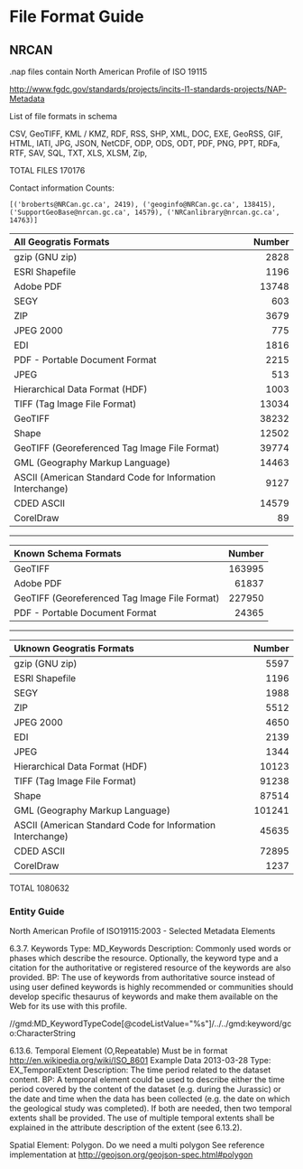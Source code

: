 File Format Guide
=================

NRCAN
-----

.nap files contain North American Profile of ISO 19115

http://www.fgdc.gov/standards/projects/incits-l1-standards-projects/NAP-Metadata

List of file formats in schema

CSV, GeoTIFF, KML / KMZ, RDF, RSS, SHP, XML, DOC, EXE, GeoRSS, GIF, HTML, IATI, JPG, JSON, NetCDF, ODP, ODS, ODT, PDF, PNG, PPT, RDFa, RTF, SAV, SQL, TXT, XLS, XLSM, Zip, 

TOTAL  FILES  170176

Contact information Counts:
	
	[('broberts@NRCan.gc.ca', 2419), ('geoginfo@NRCan.gc.ca', 138415), ('SupportGeoBase@nrcan.gc.ca', 14579), ('NRCanlibrary@nrcan.gc.ca', 14763)]

|All Geogratis Formats        |   Number   |
|:-------------|-----------:|
|gzip (GNU zip)|2828|
|ESRI Shapefile|1196|
|Adobe PDF|13748|
|SEGY|603|
|ZIP|3679|
|JPEG 2000|775|
|EDI|1816|
|PDF - Portable Document Format|2215|
|JPEG|513|
|Hierarchical Data Format (HDF)|1003|
|TIFF (Tag Image File Format)|13034|
|GeoTIFF|38232|
|Shape|12502|
|GeoTIFF (Georeferenced Tag Image File Format)|39774|
|GML (Geography Markup Language)|14463|
|ASCII (American Standard Code for Information Interchange)|9127|
|CDED ASCII|14579|
|CorelDraw|89|


----------

|Known Schema Formats        |   Number   |
|:-------------|-----------:|
|GeoTIFF|163995|
|Adobe PDF|61837|
|GeoTIFF (Georeferenced Tag Image File Format)|227950|
|PDF - Portable Document Format|24365|

-------------------


|Uknown Geogratis Formats        |   Number   |
|:-------------|-----------:|
|gzip (GNU zip)|5597|
|ESRI Shapefile|1196|
|SEGY|1988|
|ZIP|5512|
|JPEG 2000|4650|
|EDI|2139|
|JPEG|1344|
|Hierarchical Data Format (HDF)|10123|
|TIFF (Tag Image File Format)|91238|
|Shape|87514|
|GML (Geography Markup Language)|101241|
|ASCII (American Standard Code for Information Interchange)|45635|
|CDED ASCII|72895|
|CorelDraw|1237|

TOTAL  1080632
### Entity Guide  ###

North American Profile of ISO19115:2003 - Selected Metadata Elements

6.3.7. Keywords
Type: MD_Keywords
Description: Commonly used words or phases which describe the resource. 
Optionally, the keyword type and a citation for the authoritative or 
registered resource of the keywords are also provided.
BP: The use of keywords from authoritative source instead of using user defined keywords is highly recommended or communities should develop specific 
thesaurus of keywords and make them available on the Web for its use with this profile.

//gmd:MD_KeywordTypeCode[@codeListValue="%s"]/../../gmd:keyword/gco:CharacterString

6.13.6. Temporal Element (O,Repeatable)  Must be in format http://en.wikipedia.org/wiki/ISO_8601  Example Data 2013-03-28
Type: EX_TemporalExtent
Description: The time period related to the dataset content.
BP: A temporal element could be used to describe either the time period covered by the content of the dataset (e.g. during the Jurassic) or the date and time when the data has been collected (e.g. the date on which the geological study was completed). If both are needed, then two temporal extents shall be provided. The use of multiple temporal extents shall be explained in the attribute description of the extent (see 6.13.2).

Spatial Element:  Polygon.  Do we need a multi polygon  See reference implementation at http://geojson.org/geojson-spec.html#polygon
